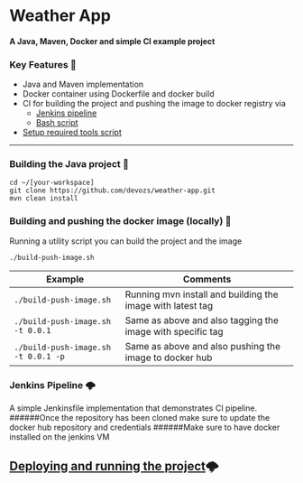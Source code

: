# Weather App
#### A Java, Maven, Docker and simple CI example project

### Key Features 🔑

- Java and Maven implementation
- Docker container using Dockerfile and docker build
- CI for building the project and pushing the image to docker registry via 
  - [Jenkins pipeline](https://github.com/devozs/weather-app/blob/dev/Jenkinsfile)
  - [Bash script](https://github.com/devozs/weather-app/blob/dev/build-push-image.sh)
- [Setup required tools script](https://github.com/devozs/weather-app/blob/dev/setup-prerequisites.sh)

---

### Building the Java project 🚪

    cd ~/[your-workspace]
    git clone https://github.com/devozs/weather-app.git
    mvn clean install

### Building and pushing the docker image (locally) 🚪
Running a utility script you can build the project and the image
```shell
./build-push-image.sh
```
| Example                                 | Comments           
| ----------------------------------------|-----------------------------------------------------------------------|
| ```./build-push-image.sh```             | Running mvn install and building the image with latest tag
| ```./build-push-image.sh -t 0.0.1```    | Same as above and also tagging the image with specific tag
| ```./build-push-image.sh -t 0.0.1 -p``` | Same as above and also pushing the image to docker hub

### Jenkins Pipeline 🌩️
A simple Jenkinsfile implementation that demonstrates CI pipeline.
######Once the repository has been cloned make sure to update the docker hub repository and credentials
######Make sure to have docker installed on the jenkins VM

## [Deploying and running the project](https://www.google.com)🌩️